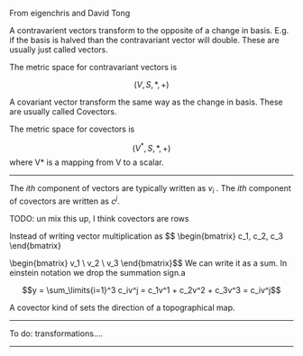 From eigenchris and David Tong

A contravarient vectors transform to the opposite of a change in basis.  E.g. if the basis is halved than the contravariant vector will double.  These are usually just called vectors.

The metric space for contravariant vectors is

$$(V, S, *, +)$$

A covariant vector transform the same way as the change in basis.  These are usually called Covectors.

The metric space for covectors is

$$(V^*, S, *, +)$$
where V* is a mapping from V to a scalar.

----------------

The $ith$ component of vectors are typically written as $v_i$ .
The $ith$ component of covectors are written as $c^j$.

TODO: un mix this up, I think covectors are rows

Instead of writing vector multiplication as $$
\begin{bmatrix}
c_1, c_2, c_3
\end{bmatrix}

\begin{bmatrix}
v_1 \\ v_2 \\ v_3
\end{bmatrix}$$
We can write it as a sum.   In einstein notation we drop the summation sign.a

$$y = \sum_\limits{i=1}^3 c_iv^j
= c_1v^1 + c_2v^2 + c_3v^3 =
c_iv^j$$

A covector kind of sets the direction of a topographical map.

-------------
To do: transformations....

------------------

